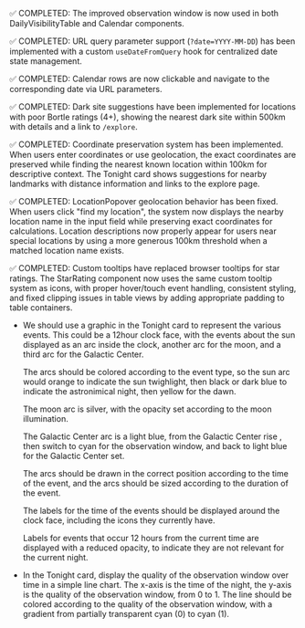 ✅ COMPLETED: The improved observation window is now used in both
DailyVisibilityTable and Calendar components.

✅ COMPLETED: URL query parameter support (`?date=YYYY-MM-DD`) has been
implemented with a custom `useDateFromQuery` hook for centralized date state
management.

✅ COMPLETED: Calendar rows are now clickable and navigate to the corresponding
date via URL parameters.

✅ COMPLETED: Dark site suggestions have been implemented for locations with
poor Bortle ratings (4+), showing the nearest dark site within 500km with
details and a link to `/explore`.

✅ COMPLETED: Coordinate preservation system has been implemented. When users
enter coordinates or use geolocation, the exact coordinates are preserved while
finding the nearest known location within 100km for descriptive context. The
Tonight card shows suggestions for nearby landmarks with distance information
and links to the explore page.

✅ COMPLETED: LocationPopover geolocation behavior has been fixed. When users
click "find my location", the system now displays the nearby location name in
the input field while preserving exact coordinates for calculations. Location
descriptions now properly appear for users near special locations by using a
more generous 100km threshold when a matched location name exists.

✅ COMPLETED: Custom tooltips have replaced browser tooltips for star ratings.
The StarRating component now uses the same custom tooltip system as icons,
with proper hover/touch event handling, consistent styling, and fixed clipping
issues in table views by adding appropriate padding to table containers.

- We should use a graphic in the Tonight card to represent the various events.
  This could be a 12hour clock face, with the events about the sun displayed as
  an arc inside the clock, another arc for the moon, and a third arc for the
  Galactic Center.

  The arcs should be colored according to the event type, so the sun arc would
  orange to indicate the sun twighlight, then black or dark blue to indicate the
  astronimical night, then yellow for the dawn.

  The moon arc is silver, with the opacity set according to the moon
  illumination.

  The Galactic Center arc is a light blue, from the Galactic Center rise , then
  switch to cyan for the observation window, and back to light blue for the
  Galactic Center set.

  The arcs should be drawn in the correct position according to the time of the
  event, and the arcs should be sized according to the duration of the event.

  The labels for the time of the events should be displayed around the clock
  face, including the icons they currently have.

  Labels for events that occur 12 hours from the current time are displayed with
  a reduced opacity, to indicate they are not relevant for the current night.

- In the Tonight card, display the quality of the observation window over time
  in a simple line chart. The x-axis is the time of the night, the y-axis is the
  quality of the observation window, from 0 to 1. The line should be colored
  according to the quality of the observation window, with a gradient from
  partially transparent cyan (0) to cyan (1).
